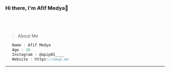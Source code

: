 ### Hi there, I'm Afif Medya👋


#
<br />

> About Me


```js
   Name : Afif Medya
   Age : 16
   Instagram : @apip01____
   Website : https://amwp.me
```
____

